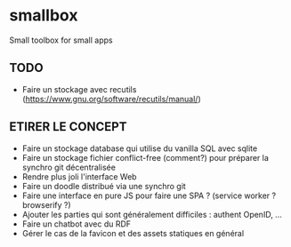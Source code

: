 # smallbox

Small toolbox for small apps

## TODO

- Faire un stockage avec recutils (https://www.gnu.org/software/recutils/manual/)

## ETIRER LE CONCEPT

- Faire un stockage database qui utilise du vanilla SQL avec sqlite
- Faire un stockage fichier conflict-free (comment?) pour préparer la synchro git décentralisée
- Rendre plus joli l'interface Web
- Faire un doodle distribué via une synchro git
- Faire une interface en pure JS pour faire une SPA ? (service worker ? browserify ?)
- Ajouter les parties qui sont généralement difficiles : authent OpenID, ...
- Faire un chatbot avec du RDF
- Gérer le cas de la favicon et des assets statiques en général
